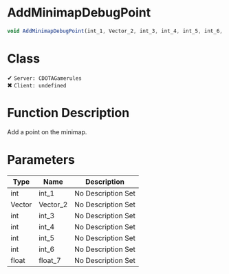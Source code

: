 # AddMinimapDebugPoint
```js	
void AddMinimapDebugPoint(int_1, Vector_2, int_3, int_4, int_5, int_6, float_7)
```
# Class
✔ `Server: CDOTAGamerules`  
✖ `Client: undefined`  

# Function Description
Add a point on the minimap.
# Parameters
Type|Name|Description
--|--|--
int|int_1|No Description Set
Vector|Vector_2|No Description Set
int|int_3|No Description Set
int|int_4|No Description Set
int|int_5|No Description Set
int|int_6|No Description Set
float|float_7|No Description Set
